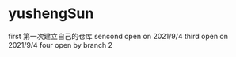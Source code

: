 # yushengSun
first 第一次建立自己的仓库
sencond open on 2021/9/4
third open on 2021/9/4
four open by branch 2

